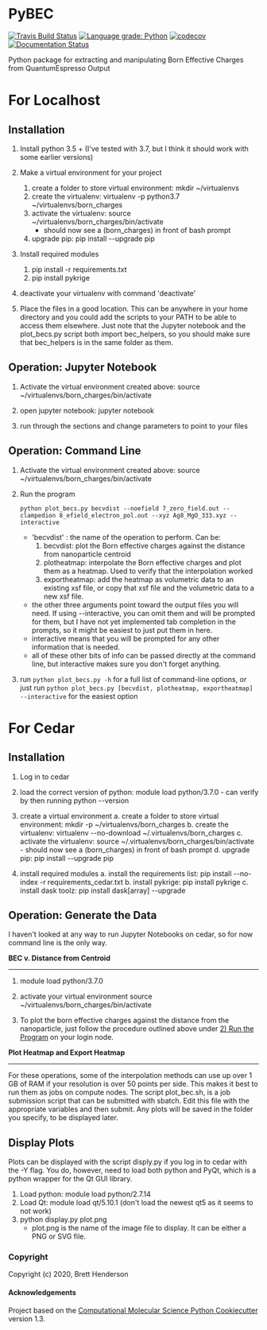PyBEC
==============================
[//]: # (Badges)
[![Travis Build Status](https://travis-ci.com/brettrhenderson/pybec.svg?branch=master)](https://travis-ci.com/brettrhenderson/pybec)
[![Language grade: Python](https://img.shields.io/lgtm/grade/python/g/brettrhenderson/pybec.svg?logo=lgtm&logoWidth=18)](https://lgtm.com/projects/g/brettrhenderson/pybec/context:python)
[![codecov](https://codecov.io/gh/brettrhenderson/pybec/branch/master/graph/badge.svg)](https://codecov.io/gh/brettrhenderson/pybec/branch/master)
[![Documentation Status](https://readthedocs.org/projects/pybec/badge/?version=latest)](https://pybec.readthedocs.io/en/latest/?badge=latest)

Python package for extracting and manipulating Born Effective Charges from QuantumEspresso Output


For Localhost
=============

Installation
------------

1) Install python 3.5 + (I've tested with 3.7, but I think it should work with some earlier versions)
2) Make a virtual environment for your project
    1) create a folder to store virtual environment: mkdir ~/virtualenvs
    2) create the virtualenv: virtualenv -p python3.7 ~/virtualenvs/born_charges
    3) activate the virtualenv: source ~/virtualenvs/born_charges/bin/activate
        - should now see a (born_charges) in front of bash prompt
    4) upgrade pip: pip install --upgrade pip
3) Install required modules
    1) pip install -r requirements.txt
    2) pip install pykrige

4) deactivate your virtualenv with command 'deactivate'

5) Place the files in a good location. This can be anywhere in your home directory and you could add the scripts to your PATH to be able to access them elsewhere.  Just note that the Jupyter notebook and the plot_becs.py script both import bec_helpers, so you should make sure that bec_helpers is in the same folder as them.


Operation: Jupyter Notebook
---------------------------

1) Activate the virtual environment created above:
    source ~/virtualenvs/born_charges/bin/activate

2) open jupyter notebook: jupyter notebook

3) run through the sections and change parameters to point to your files


Operation: Command Line <a name="clilocal"></a>
-----------------------

1) Activate the virtual environment created above:
    source ~/virtualenvs/born_charges/bin/activate

2) Run the program

    ```python plot_becs.py becvdist --noefield 7_zero_field.out --clampedion 8_efield_electron_pol.out --xyz Ag8_MgO_333.xyz --interactive```

    * 'becvdist' : the name of the operation to perform.  Can be:
        1) becvdist: plot the Born effective charges against the distance from nanoparticle centroid
        2) plotheatmap: interpolate the Born effective charges and plot them as a heatmap.
           Used to verify that the interpolation worked
        3) exportheatmap: add the heatmap as volumetric data to an existing xsf file, or copy that
           xsf file and the volumetric data to a new  xsf file.
    * the other three arguments point toward the output files you will need. If using --interactive,
      you can omit them and will be prompted for them, but I have not yet implemented tab completion
      in the prompts, so it might be easiest to just put them in here.
    * interactive means that you will be prompted for any other information that is needed.
    * all of these other bits of info can be passed directly at the command line, but interactive
      makes sure you don't forget anything.

3) run `python plot_becs.py -h` for a full list of command-line options, or just run
   `python plot_becs.py [becvdist, plotheatmap, exportheatmap] --interactive` for the easiest option


For Cedar
=========

Installation
------------

1) Log in to cedar
2) load the correct version of python:
    module load python/3.7.0
        - can verify by then running python --version

3) create a virtual environment
    a. create a folder to store virtual environment: mkdir -p ~/virtualenvs/born_charges
    b. create the virtualenv: virtualenv --no-download ~/.virtualenvs/born_charges
    c. activate the virtualenv: source ~/.virtualenvs/born_charges/bin/activate
        - should now see a (born_charges) in front of bash prompt
    d. upgrade pip: pip install --upgrade pip

4) install required modules
    a. install the requirements list: pip install --no-index -r requirements_cedar.txt
    b. install pykrige: pip install pykrige
    c. install dask toolz: pip install dask[array] --upgrade


Operation: Generate the Data
----------------------------

I haven't looked at any way to run Jupyter Notebooks on cedar, so for now command line is the only way.

**BEC v. Distance from Centroid**
_________________________________

1) module load python/3.7.0
2) activate your virtual environment
    source ~/virtualenvs/born_charges/bin/activate

3) To plot the born effective charges against the distance from the nanoparticle, just follow the procedure outlined above
under [2) Run the Program](#clilocal) on your login node.

**Plot Heatmap and Export Heatmap**
___________________________________

For these operations, some of the interpolation methods can use up over 1 GB of RAM if your resolution is over 50 points per side.  This makes it best to run them as jobs on compute nodes.  The script plot_bec.sh, is a job submission script that can be submitted with sbatch.  Edit this file with the appropriate variables and then submit.  Any plots will be saved in the folder you specify, to be displayed later.

Display Plots
-------------

Plots can be displayed with the script disply.py if you log in to cedar with the -Y flag. You do, however, need to load both python and PyQt, which is a python wrapper for the Qt GUI library.

1) Load python: module load python/2.7.14
2) Load Qt: module load qt/5.10.1  (don't load the newest qt5 as it seems to not work)
3) python display.py plot.png
    - plot.png is the name of the image file to display.  It can be either a PNG or SVG file.




### Copyright

Copyright (c) 2020, Brett Henderson


#### Acknowledgements

Project based on the
[Computational Molecular Science Python Cookiecutter](https://github.com/molssi/cookiecutter-cms) version 1.3.
